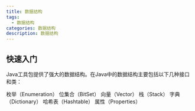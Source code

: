 ```yaml
---
title: 数据结构
tags:
  - 数据结构
categories: 数据结构
description: 数据结构
---
```

## 快速入门
Java工具包提供了强大的数据结构。在Java中的数据结构主要包括以下几种接口和类：

枚举（Enumeration）
位集合（BitSet）
向量（Vector）
栈（Stack）
字典（Dictionary）
哈希表（Hashtable）
属性（Properties）
